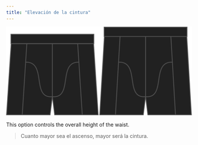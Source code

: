 ```yaml
---
title: "Elevación de la cintura"
---
```


![Opción de ascenso en Bruce](./rise.svg)

This option controls the overall height of the waist.

> Cuanto mayor sea el ascenso, mayor será la cintura.




